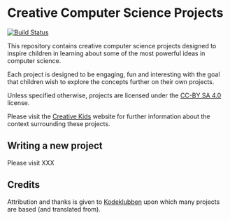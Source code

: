 # Creative Computer Science Projects
[![Build Status](https://travis-ci.org/CreativeKids/projects.svg?branch=master)](https://travis-ci.org/CreativeKids/projects)

This repository contains creative computer science projects designed to inspire children in learning about some of the most powerful ideas in computer science.

Each project is designed to be engaging, fun and interesting with the goal that children wish to explore the concepts further on their own projects.

Unless specified otherwise, projects are licensed under the [CC-BY SA 4.0](https://creativecommons.org/licenses/by-sa/4.0/deed) license.

Please visit the [Creative Kids](www.creativekidssa.com.au) website for further information about the context surrounding these projects.


## Writing a new project 

Please visit XXX

## Credits

Attribution and thanks is given to [Kodeklubben](http://kodeklubben.github.io/) upon which many projects are based (and translated from).
